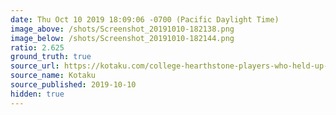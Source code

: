 ```yaml
---
date: Thu Oct 10 2019 18:09:06 -0700 (Pacific Daylight Time)
image_above: /shots/Screenshot_20191010-182138.png
image_below: /shots/Screenshot_20191010-182144.png
ratio: 2.625
ground_truth: true
source_url: https://kotaku.com/college-hearthstone-players-who-held-up-free-hong-kong-1838953931
source_name: Kotaku
source_published: 2019-10-10
hidden: true
---
```

